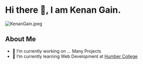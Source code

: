 # Hi there 👋, I am Kenan Gain.

![KenanGain.jpeg](https://github.com/KenanGain/KenanGain/blob/main/Screenshot_20230128-144804490-01.jpeg)

## About Me

- 🔭 I’m currently working on ... Many Projects
- 🌱 I’m currently learning Web Development at [Humber College](https://www.humber.ca/)
